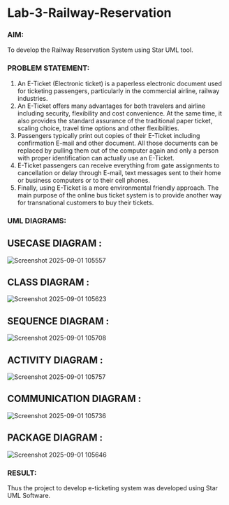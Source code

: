 # Lab-3-Railway-Reservation

### AIM:
To develop the Railway Reservation System using Star UML tool.
### PROBLEM STATEMENT:
1. An E-Ticket (Electronic ticket) is a paperless electronic document used for ticketing
passengers, particularly in the commercial airline, railway industries.
2. An E-Ticket offers many advantages for both travelers and airline including security,
flexibility and cost convenience. At the same time, it also provides the standard assurance of
the traditional paper ticket, scaling choice, travel time options and other flexibilities.
3. Passengers typically print out copies of their E-Ticket including confirmation E-mail
and other document. All those documents can be replaced by pulling them out of the computer
again and only a person with proper identification can actually use an E-Ticket.
4. E-Ticket passengers can receive everything from gate assignments to cancellation or
delay through E-mail, text messages sent to their home or business computers or to their cell
phones.
5. Finally, using E-Ticket is a more environmental friendly approach. The main purpose
of the online bus ticket system is to provide another way for transnational customers to buy
their tickets.
### UML DIAGRAMS:
## USECASE DIAGRAM :
![Screenshot 2025-09-01 105557](https://github.com/23003324/Lab-3-Railway-Reservation/assets/140035234/1321dc1e-e23e-42d2-b5cc-99cf07f5fca6)


## CLASS DIAGRAM :
![Screenshot 2025-09-01 105623](https://github.com/23003324/Lab-3-Railway-Reservation/assets/140035234/2bd569a9-1bf1-4181-ac57-6721911f05bd)


## SEQUENCE DIAGRAM :
![Screenshot 2025-09-01 105708](https://github.com/23003324/Lab-3-Railway-Reservation/assets/140035234/acea43f9-5600-4ac7-9f79-555b988efa55)


## ACTIVITY DIAGRAM :
![Screenshot 2025-09-01 105757](https://github.com/23003324/Lab-3-Railway-Reservation/assets/140035234/2831b97f-2c1e-434e-a692-95f36bf894c2)


## COMMUNICATION DIAGRAM :
![Screenshot 2025-09-01 105736](https://github.com/23003324/Lab-3-Railway-Reservation/assets/140035234/5b4c9410-730d-4fbf-b35b-9b75b4062f30)


## PACKAGE DIAGRAM :
![Screenshot 2025-09-01 105646](https://github.com/23003324/Lab-3-Railway-Reservation/assets/140035234/3d960d97-d8ae-4e39-a46a-2fcde627201e)





### RESULT:
Thus the project to develop e-ticketing system was developed using Star UML Software.
